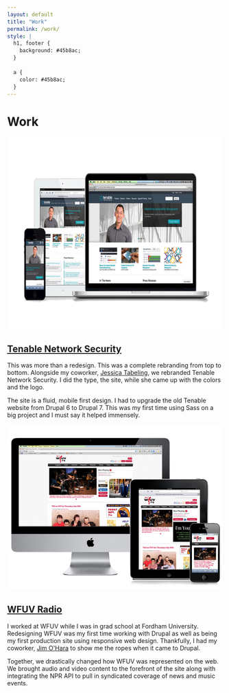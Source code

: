 ```yaml
---
layout: default
title: "Work"
permalink: /work/
style: |
  h1, footer {
    background: #45b8ac;
  }

  a {
    color: #45b8ac;
  }
---
```


<h1>Work</h1>
<div class="container">

<img src="/img/tenable-devices.png" alt="tenable-devices" width="800" height="450" class="alignnone size-full wp-image-387" />
<h2><a href="http://tenable.com">Tenable Network Security</a></h2>
<p>This was more than a redesign. This was a complete rebranding from top to bottom. Alongside my coworker, <a href="http://jessicatabeling.com/">Jessica Tabeling</a>, we rebranded Tenable Network Security. I did the type, the site, while she came up with the colors and the logo.</p>
<p>The site is a fluid, mobile first design. I had to upgrade the old Tenable website from Drupal 6 to Drupal 7. This was my first time using Sass on a big project and I must say it helped immensely.</p>
<img src="/img/wfuv.jpg">
<h2><a href="http://wfuv.org">WFUV Radio</a></h2>
<p>I worked at WFUV while I was in grad school at Fordham University. Redesigning WFUV was my first time working with Drupal as well as being my first production site using responsive web design. Thankfully, I had my coworker, <a href="http://jamesohara.net">Jim O'Hara</a> to show me the ropes when it came to Drupal.</p>
<p>Together, we drastically changed how WFUV was represented on the web. We brought audio and video content to the forefront of the site along with integrating the NPR API to pull in syndicated coverage of news and music events.</p>

</div>
